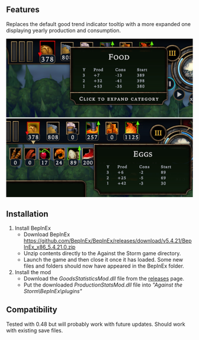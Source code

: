 ## Features
Replaces the default good trend indicator tooltip with a more expanded one displaying yearly production and consumption. 

![Preview screenshot 1](/docs/images/preview_1.png) 
![Preview screenshot 2](/docs/images/preview_2.png)

## Installation

1. Install BepInEx
   - Download BepInEx https://github.com/BepInEx/BepInEx/releases/download/v5.4.21/BepInEx_x86_5.4.21.0.zip
   - Unzip contents directly to the Against the Storm game directory.
   - Launch the game and then close it once it has loaded. Some new files and folders should now have appeared in the BepInEx folder.
2. Install the mod
   - Download the *GoodsStatisticsMod.dll* file from the [releases](https://github.com/jjeessppeer/GoodsStatisticsMod/releases) page.
   - Put the downloaded *ProductionStatsMod.dll* file into *"Against the Storm\BepInEx\plugins"*

## Compatibility
Tested with 0.48 but will probably work with future updates. Should work with existing save files. 
